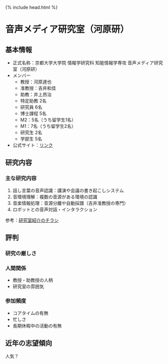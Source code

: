 {% include head.html %}
# 音声メディア研究室（河原研）
## 基本情報
- 正式名称：京都大学大学院 情報学研究科 知能情報学専攻 音声メディア研究室（河原研）
- メンバー
  - 教授：河原達也
  - 准教授：吉井和佳
  - 助教：井上昂治
  - 特定助教 2名
  - 研究員 6名
  - 博士課程 5名
  - M2：5名（うち留学生1名）
  - M1：7名（うち留学生2名）
  - 研究生 2名
  - 学部生 5名
- 公式サイト：[リンク](http://sap.ist.i.kyoto-u.ac.jp)

## 研究内容
### 主な研究内容
1. 話し言葉の音声認識：講演や会議の書き起こしシステム
1. 音環境理解：複数の音源がある環境の認識
1. 音楽情報処理：音源分離や自動採譜（吉井准教授の専門）
1. ロボットとの音声対話・インタラクション

参考：[研究室紹介のチラシ](http://sap.ist.i.kyoto-u.ac.jp/lab/project/pamph-exam.pdf)

## 評判
### 研究の厳しさ
### 人間関係
- 教授・助教授の人柄
- 研究室の雰囲気
### 参加頻度
- コアタイムの有無
- 忙しさ
- 長期休暇中の活動の有無

## 近年の志望傾向
人気？